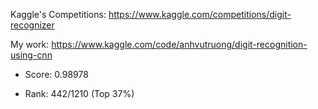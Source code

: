 Kaggle's Competitions: https://www.kaggle.com/competitions/digit-recognizer

My work: https://www.kaggle.com/code/anhvutruong/digit-recognition-using-cnn

* Score: 0.98978

* Rank: 442/1210 (Top 37%)

